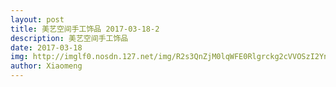 ```yaml
---
layout: post
title: 美艺空间手工饰品 2017-03-18-2
description: 美艺空间手工饰品
date: 2017-03-18
img: http://imglf0.nosdn.127.net/img/R2s3QnZjM0lqWFE0Rlgrckg2cVVOSzI2YndBNmNzMHN3OG1HTDNjVmFvdURJODhGSTA3TGp3PT0.jpg?imageView&thumbnail=2000y2829&type=jpg&quality=96&stripmeta=0&type=jpg
author: Xiaomeng
---
```

